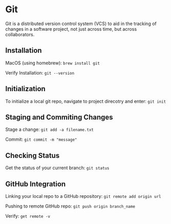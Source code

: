 # Git
Git is a distributed version control system (VCS) to aid in the tracking of changes in a software project, not just across time, but across collaborators. 

## Installation
MacOS (using homebrew): ```brew install git```

Verify Installation: ```git --version```

## Initialization 
To initialize a local git repo, navigate to project direcotry and enter:
```git init ```


## Staging and Commiting Changes
Stage a change:
```git add -a filename.txt```

Commit: ```git commit -m "message" ```

## Checking Status
Get the status of your current branch: ```git status```

## GitHub Integration
Linking your local repo to a GitHub repository: 
```git remote add origin url```

Pushing to remote GitHub repo: ```git push origin branch_name```

Verify: 
```get remote -v```